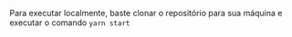 Para executar localmente, baste clonar o repositório para sua máquina e executar o comando ```yarn start```
